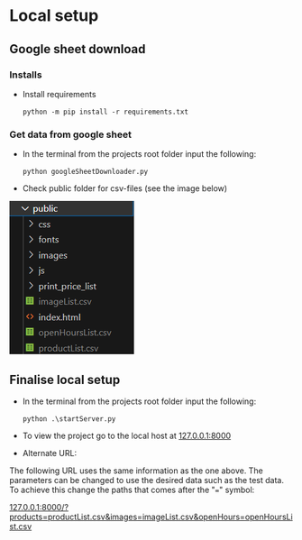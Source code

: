 # Local setup

## Google sheet download

### Installs

* Install requirements

    ``` 
    python -m pip install -r requirements.txt
    ```

### Get data from google sheet

* In the terminal from the projects root folder input the following: 

    ```
    python googleSheetDownloader.py
    ```

* Check public folder for csv-files (see the image below)

![Image of public folder including csv-files](images/publicFolder.png)

## Finalise local setup

* In the terminal from the projects root folder input the following: 

    ```
    python .\startServer.py
    ```

* To view the project go to the local host at [127.0.0.1:8000](http://127.0.0.1:8000/)
* Alternate URL:

The following URL uses the same information as the one above. The parameters can be changed to use the desired data such as the test data. To achieve this change the paths that comes after the "`=`" symbol:

[127.0.0.1:8000/?products=productList.csv&images=imageList.csv&openHours=openHoursList.csv](http://127.0.0.1:8000/?products=productList.csv&images=imageList.csv&openHours=openHoursList.csv)
